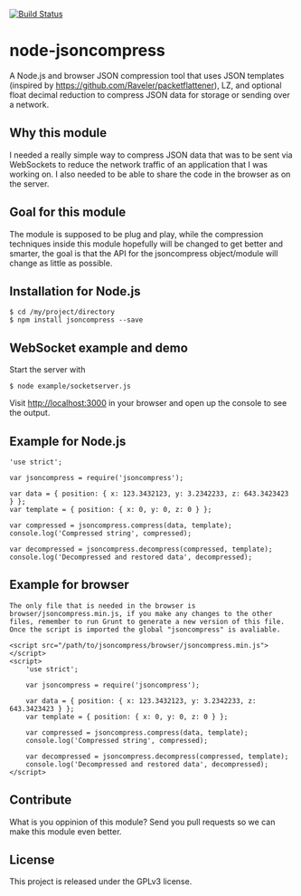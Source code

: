 [![Build Status](https://travis-ci.org/tirithen/node-jsoncompress.svg?branch=master)](https://travis-ci.org/tirithen/node-jsoncompress)

# node-jsoncompress

A Node.js and browser JSON compression tool that uses JSON templates (inspired by https://github.com/Raveler/packetflattener), LZ, and optional float decimal reduction to compress JSON data for storage or sending over a network.

## Why this module

I needed a really simple way to compress JSON data that was to be sent via WebSockets to reduce the network traffic of an application that I was working on. I also needed to be able to share the code in the browser as on the server.

## Goal for this module

The module is supposed to be plug and play, while the compression techniques inside this module hopefully will be changed to get better and smarter, the goal is that the API for the jsoncompress object/module will change as little as possible.

## Installation for Node.js


    $ cd /my/project/directory
    $ npm install jsoncompress --save

## WebSocket example and demo

Start the server with

    $ node example/socketserver.js

Visit [http://localhost:3000]() in your browser and open up the console to see the output.

## Example for Node.js

    'use strict';

    var jsoncompress = require('jsoncompress');

    var data = { position: { x: 123.3432123, y: 3.2342233, z: 643.3423423 } };
    var template = { position: { x: 0, y: 0, z: 0 } };

    var compressed = jsoncompress.compress(data, template);
    console.log('Compressed string', compressed);

    var decompressed = jsoncompress.decompress(compressed, template);
    console.log('Decompressed and restored data', decompressed);

## Example for browser
    The only file that is needed in the browser is browser/jsoncompress.min.js, if you make any changes to the other files, remember to run Grunt to generate a new version of this file. Once the script is imported the global "jsoncompress" is avaliable.

    <script src="/path/to/jsoncompress/browser/jsoncompress.min.js"></script>
    <script>
        'use strict';

        var jsoncompress = require('jsoncompress');

        var data = { position: { x: 123.3432123, y: 3.2342233, z: 643.3423423 } };
        var template = { position: { x: 0, y: 0, z: 0 } };

        var compressed = jsoncompress.compress(data, template);
        console.log('Compressed string', compressed);

        var decompressed = jsoncompress.decompress(compressed, template);
        console.log('Decompressed and restored data', decompressed);
    </script>

## Contribute

What is you oppinion of this module? Send you pull requests so we can make this module even better.

## License

This project is released under the GPLv3 license.
